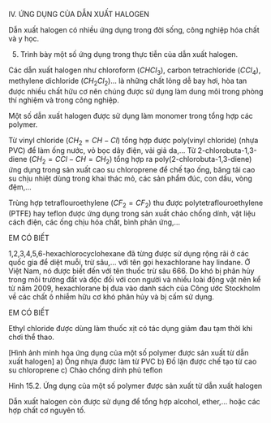 IV. ỨNG DỤNG CỦA DẪN XUẤT HALOGEN

Dẫn xuất halogen có nhiều ứng dụng trong đời sống, công nghiệp hóa chất và y học.

5. Trình bày một số ứng dụng trong thực tiễn của dẫn xuất halogen.

Các dẫn xuất halogen như chloroform ($CHCl_3$), carbon tetrachloride ($CCl_4$), methylene dichloride ($CH_2Cl_2$)... là những chất lỏng dễ bay hơi, hòa tan được nhiều chất hữu cơ nên chúng được sử dụng làm dung môi trong phòng thí nghiệm và trong công nghiệp.

Một số dẫn xuất halogen được sử dụng làm monomer trong tổng hợp các polymer.

Từ vinyl chloride ($CH_2=CH-Cl$) tổng hợp được poly(vinyl chloride) (nhựa PVC) để làm ống nước, vỏ bọc dây điện, vải giả da,... Từ 2-chlorobuta-1,3-diene ($CH_2=CCl-CH=CH_2$) tổng hợp ra poly(2-chlorobuta-1,3-diene) ứng dụng trong sản xuất cao su chloroprene để chế tạo ống, băng tải cao su chịu nhiệt dùng trong khai thác mỏ, các sản phẩm đúc, con dấu, vòng đệm,...

Trùng hợp tetraflouroethylene ($CF_2=CF_2$) thu được polytetraflouroethylene (PTFE) hay teflon được ứng dụng trong sản xuất chảo chống dính, vật liệu cách điện, các ống chịu hóa chất, bình phản ứng,...

EM CÓ BIẾT

1,2,3,4,5,6-hexachlorocyclohexane đã từng được sử dụng rộng rãi ở các quốc gia để diệt muỗi, trừ sâu,... với tên gọi hexachlorane hay lindane. Ở Việt Nam, nó được biết đến với tên thuốc trừ sâu 666. Do khó bị phân hủy trong môi trường đất và độc đối với con người và nhiều loài động vật nên kể từ năm 2009, hexachlorane bị đưa vào danh sách của Công ước Stockholm về các chất ô nhiễm hữu cơ khó phân hủy và bị cấm sử dụng.

EM CÓ BIẾT

Ethyl chloride được dùng làm thuốc xịt có tác dụng giảm đau tạm thời khi chơi thể thao.

[Hình ảnh minh họa ứng dụng của một số polymer được sản xuất từ dẫn xuất halogen]
a) Ống nhựa được làm từ PVC
b) Đồ lặn được chế tạo từ cao su chloroprene
c) Chảo chống dính phủ teflon

Hình 15.2. Ứng dụng của một số polymer được sản xuất từ dẫn xuất halogen

Dẫn xuất halogen còn được sử dụng để tổng hợp alcohol, ether,... hoặc các hợp chất cơ nguyên tố.